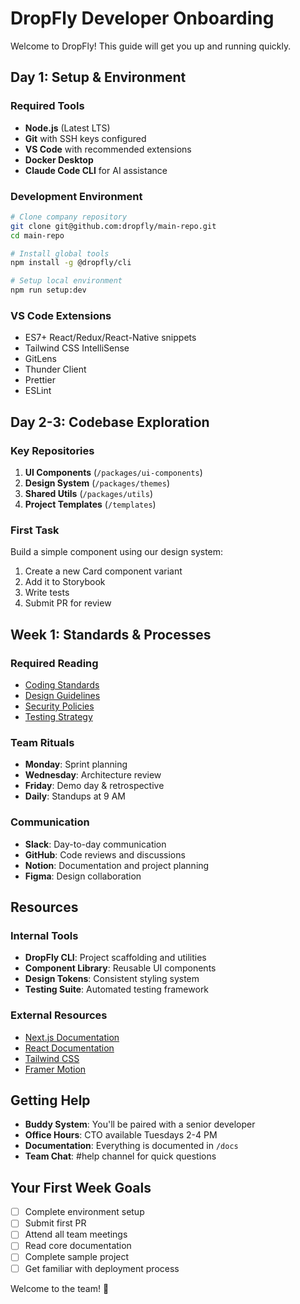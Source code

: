 # DropFly Developer Onboarding

Welcome to DropFly! This guide will get you up and running quickly.

## Day 1: Setup & Environment

### Required Tools
- **Node.js** (Latest LTS)
- **Git** with SSH keys configured
- **VS Code** with recommended extensions
- **Docker Desktop**
- **Claude Code CLI** for AI assistance

### Development Environment
```bash
# Clone company repository
git clone git@github.com:dropfly/main-repo.git
cd main-repo

# Install global tools
npm install -g @dropfly/cli

# Setup local environment
npm run setup:dev
```

### VS Code Extensions
- ES7+ React/Redux/React-Native snippets
- Tailwind CSS IntelliSense
- GitLens
- Thunder Client
- Prettier
- ESLint

## Day 2-3: Codebase Exploration

### Key Repositories
1. **UI Components** (`/packages/ui-components`)
2. **Design System** (`/packages/themes`)
3. **Shared Utils** (`/packages/utils`)
4. **Project Templates** (`/templates`)

### First Task
Build a simple component using our design system:
1. Create a new Card component variant
2. Add it to Storybook
3. Write tests
4. Submit PR for review

## Week 1: Standards & Processes

### Required Reading
- [Coding Standards](/docs/standards/coding.md)
- [Design Guidelines](/docs/standards/design.md)
- [Security Policies](/docs/standards/security.md)
- [Testing Strategy](/docs/standards/testing.md)

### Team Rituals
- **Monday**: Sprint planning
- **Wednesday**: Architecture review
- **Friday**: Demo day & retrospective
- **Daily**: Standups at 9 AM

### Communication
- **Slack**: Day-to-day communication
- **GitHub**: Code reviews and discussions
- **Notion**: Documentation and project planning
- **Figma**: Design collaboration

## Resources

### Internal Tools
- **DropFly CLI**: Project scaffolding and utilities
- **Component Library**: Reusable UI components
- **Design Tokens**: Consistent styling system
- **Testing Suite**: Automated testing framework

### External Resources
- [Next.js Documentation](https://nextjs.org/docs)
- [React Documentation](https://react.dev)
- [Tailwind CSS](https://tailwindcss.com)
- [Framer Motion](https://framer.com/motion)

## Getting Help

- **Buddy System**: You'll be paired with a senior developer
- **Office Hours**: CTO available Tuesdays 2-4 PM
- **Documentation**: Everything is documented in `/docs`
- **Team Chat**: #help channel for quick questions

## Your First Week Goals

- [ ] Complete environment setup
- [ ] Submit first PR
- [ ] Attend all team meetings
- [ ] Read core documentation
- [ ] Complete sample project
- [ ] Get familiar with deployment process

Welcome to the team! 🚀